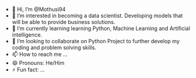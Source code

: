 - 👋 Hi, I’m @Mothusi94
- 👀 I’m interested in becoming a data scientist. Developing models that will be able to provide business solutions.
- 🌱 I’m currently learning learning Python, Machine Learning and Artificial intelligence.
- 💞️ I’m looking to collaborate on Python Project to further develop my coding and problem solving skills.
- 📫 How to reach me ...
- 😄 Pronouns: He/Him
- ⚡ Fun fact: ...

<!---
Mothusi94/Mothusi94 is a ✨ special ✨ repository because its `README.md` (this file) appears on your GitHub profile.
You can click the Preview link to take a look at your changes.
--->
